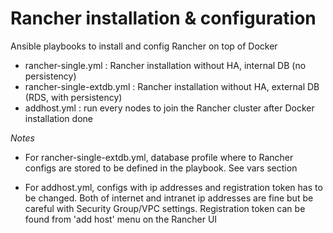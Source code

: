 # Rancher installation & configuration
Ansible playbooks to install and config Rancher on top of Docker

 - rancher-single.yml : Rancher installation without HA, internal DB (no persistency)
 - rancher-single-extdb.yml : Rancher installation without HA, external DB (RDS, with persistency)
 - addhost.yml : run every nodes to join the Rancher cluster after Docker installation done

*Notes*

 - For rancher-single-extdb.yml, database profile where to Rancher   
   configs are stored to be defined in the playbook. See vars section
   
 - For addhost.yml, configs with ip addresses and registration token has
   to be changed. Both of internet and intranet ip addresses are fine
   but be careful with Security Group/VPC settings. Registration token
   can be found from 'add host' menu on the Rancher UI